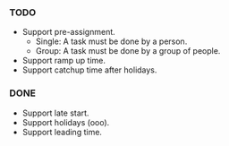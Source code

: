 ### TODO

- Support pre-assignment.
  - Single: A task must be done by a person.
  - Group: A task must be done by a group of people.
- Support ramp up time.
- Support catchup time after holidays.

### DONE

- Support late start.
- Support holidays (ooo).
- Support leading time.
